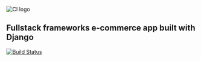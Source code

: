 ![CI logo](https://codeinstitute.s3.amazonaws.com/fullstack/ci_logo_small.png)

## Fullstack frameworks e-commerce app built with Django
[![Build Status](https://travis-ci.com/jdquerales/boutique_ado_v1.svg?branch=master)](https://travis-ci.com/jdquerales/boutique_ado_v1)